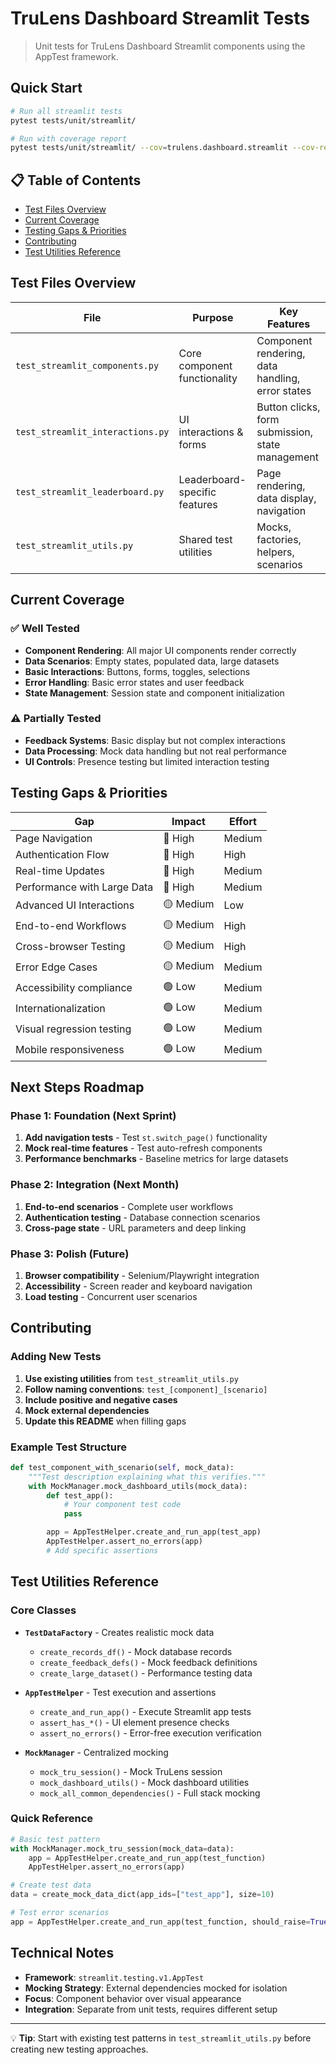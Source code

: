# TruLens Dashboard Streamlit Tests

> Unit tests for TruLens Dashboard Streamlit components using the AppTest framework.

## Quick Start

```bash
# Run all streamlit tests
pytest tests/unit/streamlit/

# Run with coverage report
pytest tests/unit/streamlit/ --cov=trulens.dashboard.streamlit --cov-report=html
```

## 📋 Table of Contents

- [Test Files Overview](#test-files-overview)
- [Current Coverage](#current-coverage)
- [Testing Gaps & Priorities](#testing-gaps--priorities)
- [Contributing](#contributing)
- [Test Utilities Reference](#test-utilities-reference)

## Test Files Overview

| File | Purpose | Key Features |
|------|---------|--------------|
| `test_streamlit_components.py` | Core component functionality | Component rendering, data handling, error states |
| `test_streamlit_interactions.py` | UI interactions & forms | Button clicks, form submission, state management |
| `test_streamlit_leaderboard.py` | Leaderboard-specific features | Page rendering, data display, navigation |
| `test_streamlit_utils.py` | Shared test utilities | Mocks, factories, helpers, scenarios |

## Current Coverage

### ✅ Well Tested
- **Component Rendering**: All major UI components render correctly
- **Data Scenarios**: Empty states, populated data, large datasets
- **Basic Interactions**: Buttons, forms, toggles, selections
- **Error Handling**: Basic error states and user feedback
- **State Management**: Session state and component initialization

### ⚠️ Partially Tested
- **Feedback Systems**: Basic display but not complex interactions
- **Data Processing**: Mock data handling but not real performance
- **UI Controls**: Presence testing but limited interaction testing

## Testing Gaps & Priorities

| Gap | Impact | Effort |
|-----|---------|---------|
| Page Navigation | 🔴 High | Medium |
| Authentication Flow | 🔴 High | High |
| Real-time Updates | 🔴 High | Medium |
| Performance with Large Data | 🔴 High | Medium |
| Advanced UI Interactions | 🟡 Medium | Low |
| End-to-end Workflows | 🟡 Medium | High |
| Cross-browser Testing | 🟡 Medium | High |
| Error Edge Cases | 🟡 Medium | Medium |
| Accessibility compliance | 🟢 Low | Medium |
| Internationalization | 🟢 Low | Medium |
| Visual regression testing | 🟢 Low | Medium |
| Mobile responsiveness | 🟢 Low | Medium |

## Next Steps Roadmap

### Phase 1: Foundation (Next Sprint)
1. **Add navigation tests** - Test `st.switch_page()` functionality
2. **Mock real-time features** - Test auto-refresh components
3. **Performance benchmarks** - Baseline metrics for large datasets

### Phase 2: Integration (Next Month)
1. **End-to-end scenarios** - Complete user workflows
2. **Authentication testing** - Database connection scenarios
3. **Cross-page state** - URL parameters and deep linking

### Phase 3: Polish (Future)
1. **Browser compatibility** - Selenium/Playwright integration
2. **Accessibility** - Screen reader and keyboard navigation
3. **Load testing** - Concurrent user scenarios

## Contributing

### Adding New Tests

1. **Use existing utilities** from `test_streamlit_utils.py`
2. **Follow naming conventions**: `test_[component]_[scenario]`
3. **Include positive and negative cases**
4. **Mock external dependencies**
5. **Update this README** when filling gaps

### Example Test Structure

```python
def test_component_with_scenario(self, mock_data):
    """Test description explaining what this verifies."""
    with MockManager.mock_dashboard_utils(mock_data):
        def test_app():
            # Your component test code
            pass

        app = AppTestHelper.create_and_run_app(test_app)
        AppTestHelper.assert_no_errors(app)
        # Add specific assertions
```

## Test Utilities Reference

### Core Classes

- **`TestDataFactory`** - Creates realistic mock data
  - `create_records_df()` - Mock database records
  - `create_feedback_defs()` - Mock feedback definitions
  - `create_large_dataset()` - Performance testing data

- **`AppTestHelper`** - Test execution and assertions
  - `create_and_run_app()` - Execute Streamlit app tests
  - `assert_has_*()` - UI element presence checks
  - `assert_no_errors()` - Error-free execution verification

- **`MockManager`** - Centralized mocking
  - `mock_tru_session()` - Mock TruLens session
  - `mock_dashboard_utils()` - Mock dashboard utilities
  - `mock_all_common_dependencies()` - Full stack mocking

### Quick Reference

```python
# Basic test pattern
with MockManager.mock_tru_session(mock_data=data):
    app = AppTestHelper.create_and_run_app(test_function)
    AppTestHelper.assert_no_errors(app)

# Create test data
data = create_mock_data_dict(app_ids=["test_app"], size=10)

# Test error scenarios
app = AppTestHelper.create_and_run_app(test_function, should_raise=True)
```

## Technical Notes

- **Framework**: `streamlit.testing.v1.AppTest`
- **Mocking Strategy**: External dependencies mocked for isolation
- **Focus**: Component behavior over visual appearance
- **Integration**: Separate from unit tests, requires different setup

---

💡 **Tip**: Start with existing test patterns in `test_streamlit_utils.py` before creating new testing approaches.

